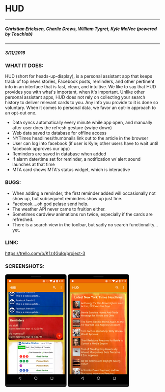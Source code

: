 #  HUD 
---
##### *Christian Ericksen, Charlie Drews, William Tygret, Kyle McNee (powered by Touchlab)*
___
##### 3/11/2016


###  WHAT IT DOES:
HUD (short for heads-up-display), is a personal assistant app that keeps track of top news stories, Facebook posts, reminders, and other pertinent info in an interface that is fast, clean, and intuitive.  We like to say that HUD provides you with what's important, when it's important.  Unlike other personal assistant apps, HUD does not rely on collecting your search history to deliver relevant cards to you.  Any info you provide to it is done so voluntary.  When it comes to personal data, we favor an opt-in approach to an opt-out one.
* Data syncs automatically every minute while app open, and manually after user does the refresh gesture (swipe down)
* Web data saved to database for offline access
* NYTimes headlines/thumbnails link out to the article in the browser
* User can log into facebook (if user is Kyle; other users have to wait until facebook approves our app)
* Reminders are saved in database when added
* If alarm date/time set for reminder, a notification w/ alert sound launches at that time
* MTA card shows MTA's status widget, which is interactive


### BUGS:
* When adding a reminder, the first reminder added will occasionally not show up, but subsequent reminders show up just fine.
* Facebook....oh god pelase send help.
* The weather API never came to fruition either.
* Sometimes cardview animations run twice, especially if the cards are refreshed.
* There is a search view in the toolbar, but sadly no search functionality... yet.

### LINK:
https://trello.com/b/K1z4GuIq/project-3

### SCREENSHOTS:
<img src="screenshots/device-2016-03-11-141337.png" width="200px"/>
<img src="screenshots/device-2016-03-11-141238.png" width="200px"/>
